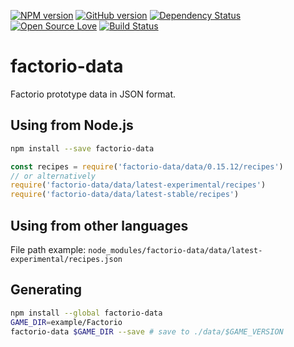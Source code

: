 [![NPM version](http://badge.fury.io/js/factorio-data.svg)](http://badge.fury.io/js/factorio-data)
[![GitHub version](https://badge.fury.io/gh/slikts%2Ffactorio-data.svg)](https://badge.fury.io/gh/slikts%2Ffactorio-data)
[![Dependency Status](https://david-dm.org/slikts/factorio-data.svg)](https://david-dm.org/slikts/factorio-data)
[![Open Source Love](https://badges.frapsoft.com/os/mit/mit.svg?v=102)](https://github.com/ellerbrock/open-source-badge/)
[![Build Status](https://travis-ci.org/slikts/factorio-data.svg?branch=master)](https://travis-ci.org/slikts/factorio-data)

# factorio-data

Factorio prototype data in JSON format.

## Using from Node.js
```sh
npm install --save factorio-data
```

```js
const recipes = require('factorio-data/data/0.15.12/recipes')
// or alternatively
require('factorio-data/data/latest-experimental/recipes')
require('factorio-data/data/latest-stable/recipes')
```

## Using from other languages

File path example: `node_modules/factorio-data/data/latest-experimental/recipes.json`

## Generating
```sh
npm install --global factorio-data
GAME_DIR=example/Factorio
factorio-data $GAME_DIR --save # save to ./data/$GAME_VERSION
```
